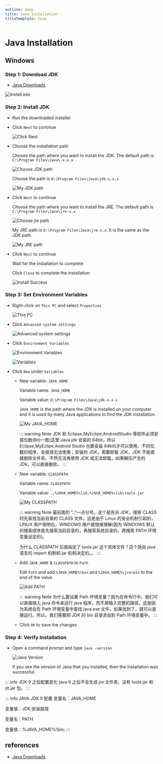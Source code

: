```yaml
---
outline: deep
title: Java Installation
titleTemplate: Java
---
```


# Java Installation

## Windows

### Step 1: Download JDK

- [Java Downloads](https://www.oracle.com/hk/java/technologies/downloads/)

![Install.exe](./images/install_exe.png)

### Step 2: Install JDK

- Run the downloaded installer

- Click `Next` to continue

  ![Click Next](./images/next.png)

- Choose the installation path

  Choose the path where you want to install the JDK. The default path is `C:\Program Files\Java\-x.x.x`

  ![Choose JDK path](./images/choose_jdk_path.png)

  Choose the path is `D:\Program Files\Java\jdk-x.x.x`

  ![My JDK path](./images/jdk_path.png)

- Click `Next` to continue

  Choose the path where you want to install the JRE. The default path is `C:\Program Files\Java\jre-x.x`

  ![Choose jre path](./images/choose_jre_path.png)

  My JRE path is `D:\Program Files\Java\jre-x.x`. It is the same as the JDK path.

  ![My JRE path](./images/jre_path.png)

- Click `Next` to continue

  Wait for the installation to complete

  Click `Close` to complete the installation

  ![Install Success](./images/install_success.png)

### Step 3: Set Environment Variables

- Right-click on `This PC` and select `Properties`

  ![This PC](./images/this_pc.png)

- Click `Advanced system settings`

  ![Advanced system settings](./images/advanced_system_settings.png)

- Click `Environment Variables`

  ![Environment Variables](./images/environment_variables.png)

  ![Variables](./images/variables.png)

- Click `New` under `Variables`

  - New variable: `JAVA_HOME`

    Variable name: `JAVA_HOME`

    Variable value: `D:\Program Files\Java\jdk-x.x.x`

    `JAVA_HOME` is the path where the JDK is installed on your computer and it is used by many Java applications to find the JDK installation.

    ![My JAVA_HOME](./images/my_java_home.png)

    ::: warning Note
    JDK 和 Eclipse,MyEclipe,AndroidStudio 等软件必须安装位数(Bit)一致(这里 Java jdk 安装的 64bit，所以 Eclipse,MyEclipe,Android Studio 也要安装 64bit)才可以使用，不同位数的程序，会报错无法使用；安装的 JDK，需要卸载 JDK，JDK 不能直接删除文件夹，不然无法再使用 JDK 或无法卸载，如果解压产生的 JDk，可以直接删除。
    :::

  - New variable: `CLASSPATH`

    Variable name: `CLASSPATH`

    Variable value: `.;%JAVA_HOME%\lib;%JAVA_HOME%\lib\tools.jar`

    ![My CLASSPATH](./images/my_classpsth.png)

    ::: warning Note
    最前面的 “.;“—点分号。这个是告诉 JDK，搜索 CLASS 时先查找当前目录的 CLASS 文件。这是由于 Linux 的安全机制引起的，LINUX 用户很明白，WINDOWS 用户就很难理解(因为 WINDOWS 默认的搜索顺序是先搜索当前目录的，再搜索系统目录的，再搜索 PATH 环境变量设定的)。

    为什么 CLASSPATH 后面指定了 tools.jar 这个具体文件？这个是由 java 语言的 import 机制和 jar 机制决定的。。
    :::

  - Add `JAVA_HOME` & `CLASSPATH` to `Path`

    Edit `Path` and add `%JAVA_HOME%\bin` and `%JAVA_HOME%\jre\bin` to the end of the value

    ![Add PATH](./images/add_path.png)

    ::: warning Note
    为什么要设置 Path 环境变量？因为在命令行中，我们可以直接输入 java 命令来运行 java 程序，而不用输入完整的路径。这是因为系统会在 Path 环境变量中查找 java.exe 文件，如果找到了，就可以直接运行。所以，我们需要把 JDK 的 bin 目录添加到 Path 环境变量中。
    :::

  - Click `OK` to save the changes

### Step 4: Verify Installation

- Open a command prompt and type `java -version`

  ![Java Version](./images/java_version.png)

  If you see the version of Java that you installed, then the installation was successful.

::: info JDK 9 之后配置变化
java 9 之后不会生成 jre 文件夹，没有 tools.jar 和 dt.jar 包。
:::

::: info JAVA JDK 9 配置
变量名：JAVA_HOME

变量值：JDK 安装路径

变量名：PATH

变量值：%JAVA_HOME%\bin;
:::

## references

- [Java Downloads](https://www.oracle.com/hk/java/technologies/downloads/)
